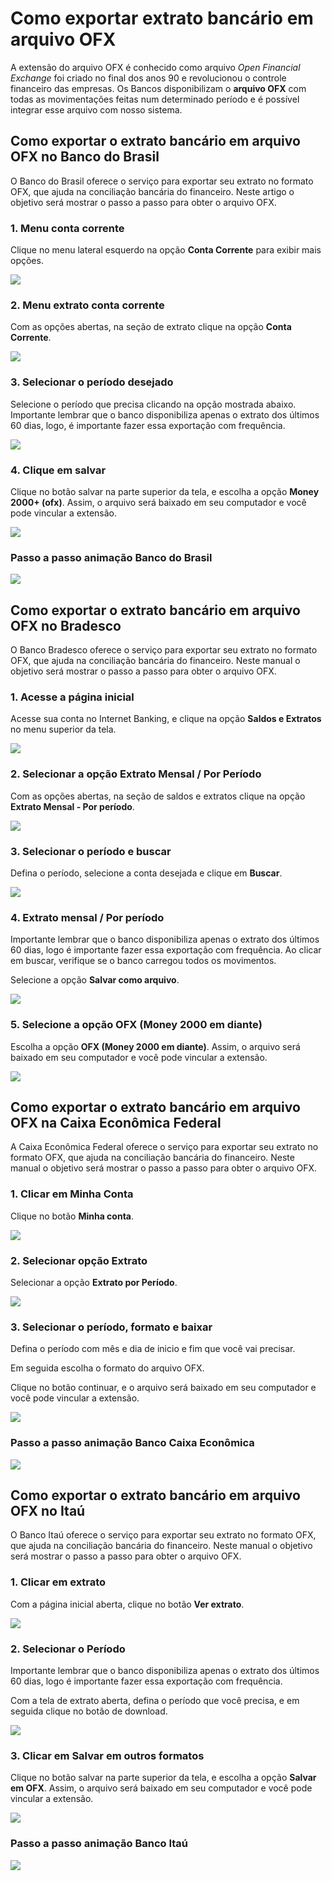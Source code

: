 # Como exportar extrato bancário em arquivo OFX

A extensão do arquivo OFX é conhecido como arquivo *Open Financial Exchange* foi criado no final dos anos 90 e revolucionou o controle financeiro das empresas. Os Bancos disponibilizam o **arquivo OFX** com todas as movimentações feitas num determinado período e é possível integrar esse arquivo com nosso sistema.

## Como exportar o extrato bancário em arquivo OFX no Banco do Brasil

O Banco do Brasil oferece o serviço para exportar seu extrato no formato OFX, que ajuda na conciliação bancária do financeiro. Neste artigo o objetivo será mostrar o passo a passo para obter o arquivo OFX.

### 1. Menu conta corrente

Clique no menu lateral esquerdo na opção **Conta Corrente** para exibir mais opções.

![](/erp-v2/assets/marketplace/OFX_bancos/01_bb_pagina_inicial.png)

### 2. Menu extrato conta corrente

Com as opções abertas, na seção de extrato clique na opção **Conta Corrente**.

![](/erp-v2/assets/marketplace/OFX_bancos/02_bb_pagina_inicial_menu.png)

### 3. Selecionar o período desejado

Selecione o período que precisa clicando na opção mostrada abaixo. Importante lembrar que o banco disponibiliza apenas o extrato dos últimos 60 dias, logo, é importante fazer essa exportação com frequência.

![](/erp-v2/assets/marketplace/OFX_bancos/03_bb_pagina_extrato.png)

### 4. Clique em salvar

Clique no botão salvar na parte superior da tela, e escolha a opção **Money 2000+ (ofx)**. Assim, o arquivo será baixado em seu computador e você pode vincular a extensão.

![](/erp-v2/assets/marketplace/OFX_bancos/04_bb_pagina_extrato_btn.png)

### Passo a passo animação Banco do Brasil

![](/erp-v2/assets/marketplace/OFX_bancos/05_bb_pagina_gif.gif)

## Como exportar o extrato bancário em arquivo OFX no Bradesco

O Banco Bradesco oferece o serviço para exportar seu extrato no formato OFX, que ajuda na conciliação bancária do financeiro. Neste manual o objetivo será mostrar o passo a passo para obter o arquivo OFX.

### 1. Acesse a página inicial

Acesse sua conta no Internet Banking, e clique na opção **Saldos e Extratos** no menu superior da tela.

![](/erp-v2/assets/marketplace/OFX_bancos/01_bradesco_pagina_inicial.png)

### 2. Selecionar a opção Extrato Mensal / Por Período

Com as opções abertas, na seção de saldos e extratos clique na opção **Extrato Mensal - Por período**.

![](/erp-v2/assets/marketplace/OFX_bancos/02_bradesco_pagina_inicial_menu.png)

### 3. Selecionar o período e buscar

Defina o período, selecione a conta desejada e clique em **Buscar**.

![](/erp-v2/assets/marketplace/OFX_bancos/03_bradesco_pagina_periodo.png)

### 4. Extrato mensal / Por período

Importante lembrar que o banco disponibiliza apenas o extrato dos últimos 60 dias, logo é importante fazer essa exportação com frequência. Ao clicar em buscar, verifique se o banco carregou todos os movimentos.

Selecione a opção **Salvar como arquivo**.

![](/erp-v2/assets/marketplace/OFX_bancos/04_bradesco_extrato_mensal.png)

### 5. Selecione a opção OFX (Money 2000 em diante)

Escolha a opção **OFX (Money 2000 em diante)**. Assim, o arquivo será baixado em seu computador e você pode vincular a extensão.

![](/erp-v2/assets/marketplace/OFX_bancos/05_bradesco_extrato_btn_ofx.png)


<!-- ### Passo a passo animação Banco Bradesco

![](/erp-v2/assets/marketplace/OFX_bancos/05_bradesco_pagina_gif.gif) -->

## Como exportar o extrato bancário em arquivo OFX na Caixa Econômica Federal

A Caixa Econômica Federal oferece o serviço para exportar seu extrato no formato OFX, que ajuda na conciliação bancária do financeiro. Neste manual o objetivo será mostrar o passo a passo para obter o arquivo OFX.

### 1. Clicar em Minha Conta

Clique no botão **Minha conta**.

![](/erp-v2/assets/marketplace/OFX_bancos/01_caixa_pagina_inicial.png)

### 2. Selecionar opção Extrato

Selecionar a opção **Extrato por Período**.

![](/erp-v2/assets/marketplace/OFX_bancos/02_caixa_pagina_inicial_btn_extrato.png)

### 3. Selecionar o período, formato e baixar

Defina o período com mês e dia de inicio e fim que você vai precisar. 

Em seguida escolha o formato do arquivo OFX.

Clique no botão continuar, e o arquivo será baixado em seu computador e você pode vincular a extensão.

![](/erp-v2/assets/marketplace/OFX_bancos/04_caixa_pagina_extrato_btn_salvar.png)

### Passo a passo animação Banco Caixa Econômica

![](/erp-v2/assets/marketplace/OFX_bancos/05_caixa_pagina_gif.gif)

## Como exportar o extrato bancário em arquivo OFX no Itaú

O Banco Itaú oferece o serviço para exportar seu extrato no formato OFX, que ajuda na conciliação bancária do financeiro. Neste manual o objetivo será mostrar o passo a passo para obter o arquivo OFX.

### 1. Clicar em extrato

Com a página inicial aberta, clique no botão **Ver extrato**.

![](/erp-v2/assets/marketplace/OFX_bancos/01_itau_pagina_inicial.png)

### 2. Selecionar o Período

Importante lembrar que o banco disponibiliza apenas o extrato dos últimos 60 dias, logo é importante fazer essa exportação com frequência.  

Com a tela de extrato aberta, defina o período que você precisa, e em seguida clique no botão de download.

![](/erp-v2/assets/marketplace/OFX_bancos/02_itau_pagina_extrato.png)

### 3. Clicar em Salvar em outros formatos

Clique no botão salvar na parte superior da tela, e escolha a opção **Salvar em OFX**. Assim, o arquivo será baixado em seu computador e você pode vincular a extensão.

![](/erp-v2/assets/marketplace/OFX_bancos/03_itau_pagina_baixar.png)

### Passo a passo animação Banco Itaú

![](/erp-v2/assets/marketplace/OFX_bancos/04_itau_pagina_gif.gif)

<!-- ## Como exportar o extrato bancário em arquivo OFX no Santander

O Banco Santander oferece o serviço para exportar seu extrato no formato OFX, que ajuda na conciliação bancária do financeiro. Neste artigo o objetivo será mostrar o passo a passo para obter o arquivo OFX.

### 1. Menu conta corrente

Clique no menu lateral esquerdo na opção **Conta Corrente** para exibir mais opções.

![](/erp-v2/assets/marketplace/OFX_bancos/01_santander_pagina_inicial.png)

### 2. Botão Extrato (Money)

Com as opções abertas, na seção de extrato clique na opção **Extrato (Money)**.

![](/erp-v2/assets/marketplace/OFX_bancos/02_santander_pagina_inicial_menu.png)

### 3. Selecionar o período desejado

Selecione o período que precisa clicando na opção mostrada abaixo. Importante lembrar que o banco disponibiliza apenas o extrato dos últimos 60 dias, logo, é importante fazer essa exportação com frequência.

![](/erp-v2/assets/marketplace/OFX_bancos/03_santander_pagina_extrato.png)

### 4. Clique em salvar

Clique no botão salvar na parte superior da tela, e escolha a opção **Money 2000 ou superior**. Assim, o arquivo será baixado em seu computador e você pode vincular a extensão.

![](/erp-v2/assets/marketplace/OFX_bancos/04_santander_pagina_extrato_btn.png)

### Passo a passo animação Banco Santander

![](/erp-v2/assets/marketplace/OFX_bancos/05_santander_pagina_gif.gif) -->
